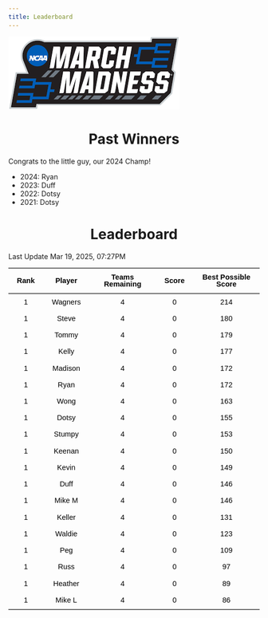 ```yaml
---
title: Leaderboard
---
```


<link href="/rmarkdown-libs/tabwid/tabwid.css" rel="stylesheet" />
<script src="/rmarkdown-libs/tabwid/tabwid.js"></script>
<style type="text/css">
h1 {
  text-align: center;
}
</style>

![](march_madness_logo.png)

# Past Winners

Congrats to the little guy, our 2024 Champ!

- 2024: Ryan
- 2023: Duff
- 2022: Dotsy
- 2021: Dotsy

# Leaderboard

Last Update Mar 19, 2025, 07:27PM

<div class="tabwid"><style>.cl-adada22e{}.cl-ada9ad4a{font-family:'Helvetica';font-size:11pt;font-weight:bold;font-style:normal;text-decoration:none;color:rgba(0, 0, 0, 1.00);background-color:transparent;}.cl-ada9ad54{font-family:'Helvetica';font-size:11pt;font-weight:normal;font-style:normal;text-decoration:none;color:rgba(0, 0, 0, 1.00);background-color:transparent;}.cl-adab2c38{margin:0;text-align:center;border-bottom: 0 solid rgba(0, 0, 0, 1.00);border-top: 0 solid rgba(0, 0, 0, 1.00);border-left: 0 solid rgba(0, 0, 0, 1.00);border-right: 0 solid rgba(0, 0, 0, 1.00);padding-bottom:5pt;padding-top:5pt;padding-left:5pt;padding-right:5pt;line-height: 1;background-color:transparent;}.cl-adab3a66{width:0.659in;background-color:transparent;vertical-align: middle;border-bottom: 1.5pt solid rgba(102, 102, 102, 1.00);border-top: 1.5pt solid rgba(102, 102, 102, 1.00);border-left: 0 solid rgba(0, 0, 0, 1.00);border-right: 0 solid rgba(0, 0, 0, 1.00);margin-bottom:0;margin-top:0;margin-left:0;margin-right:0;}.cl-adab3a70{width:0.897in;background-color:transparent;vertical-align: middle;border-bottom: 1.5pt solid rgba(102, 102, 102, 1.00);border-top: 1.5pt solid rgba(102, 102, 102, 1.00);border-left: 0 solid rgba(0, 0, 0, 1.00);border-right: 0 solid rgba(0, 0, 0, 1.00);margin-bottom:0;margin-top:0;margin-left:0;margin-right:0;}.cl-adab3a71{width:1.593in;background-color:transparent;vertical-align: middle;border-bottom: 1.5pt solid rgba(102, 102, 102, 1.00);border-top: 1.5pt solid rgba(102, 102, 102, 1.00);border-left: 0 solid rgba(0, 0, 0, 1.00);border-right: 0 solid rgba(0, 0, 0, 1.00);margin-bottom:0;margin-top:0;margin-left:0;margin-right:0;}.cl-adab3a72{width:0.71in;background-color:transparent;vertical-align: middle;border-bottom: 1.5pt solid rgba(102, 102, 102, 1.00);border-top: 1.5pt solid rgba(102, 102, 102, 1.00);border-left: 0 solid rgba(0, 0, 0, 1.00);border-right: 0 solid rgba(0, 0, 0, 1.00);margin-bottom:0;margin-top:0;margin-left:0;margin-right:0;}.cl-adab3a7a{width:1.754in;background-color:transparent;vertical-align: middle;border-bottom: 1.5pt solid rgba(102, 102, 102, 1.00);border-top: 1.5pt solid rgba(102, 102, 102, 1.00);border-left: 0 solid rgba(0, 0, 0, 1.00);border-right: 0 solid rgba(0, 0, 0, 1.00);margin-bottom:0;margin-top:0;margin-left:0;margin-right:0;}.cl-adab3a7b{width:0.659in;background-color:transparent;vertical-align: middle;border-bottom: 0 solid rgba(0, 0, 0, 1.00);border-top: 0 solid rgba(0, 0, 0, 1.00);border-left: 0 solid rgba(0, 0, 0, 1.00);border-right: 0 solid rgba(0, 0, 0, 1.00);margin-bottom:0;margin-top:0;margin-left:0;margin-right:0;}.cl-adab3a7c{width:0.897in;background-color:transparent;vertical-align: middle;border-bottom: 0 solid rgba(0, 0, 0, 1.00);border-top: 0 solid rgba(0, 0, 0, 1.00);border-left: 0 solid rgba(0, 0, 0, 1.00);border-right: 0 solid rgba(0, 0, 0, 1.00);margin-bottom:0;margin-top:0;margin-left:0;margin-right:0;}.cl-adab3a84{width:1.593in;background-color:transparent;vertical-align: middle;border-bottom: 0 solid rgba(0, 0, 0, 1.00);border-top: 0 solid rgba(0, 0, 0, 1.00);border-left: 0 solid rgba(0, 0, 0, 1.00);border-right: 0 solid rgba(0, 0, 0, 1.00);margin-bottom:0;margin-top:0;margin-left:0;margin-right:0;}.cl-adab3a85{width:0.71in;background-color:transparent;vertical-align: middle;border-bottom: 0 solid rgba(0, 0, 0, 1.00);border-top: 0 solid rgba(0, 0, 0, 1.00);border-left: 0 solid rgba(0, 0, 0, 1.00);border-right: 0 solid rgba(0, 0, 0, 1.00);margin-bottom:0;margin-top:0;margin-left:0;margin-right:0;}.cl-adab3a86{width:1.754in;background-color:transparent;vertical-align: middle;border-bottom: 0 solid rgba(0, 0, 0, 1.00);border-top: 0 solid rgba(0, 0, 0, 1.00);border-left: 0 solid rgba(0, 0, 0, 1.00);border-right: 0 solid rgba(0, 0, 0, 1.00);margin-bottom:0;margin-top:0;margin-left:0;margin-right:0;}.cl-adab3a8e{width:0.659in;background-color:transparent;vertical-align: middle;border-bottom: 0 solid rgba(0, 0, 0, 1.00);border-top: 0 solid rgba(0, 0, 0, 1.00);border-left: 0 solid rgba(0, 0, 0, 1.00);border-right: 0 solid rgba(0, 0, 0, 1.00);margin-bottom:0;margin-top:0;margin-left:0;margin-right:0;}.cl-adab3a8f{width:0.897in;background-color:transparent;vertical-align: middle;border-bottom: 0 solid rgba(0, 0, 0, 1.00);border-top: 0 solid rgba(0, 0, 0, 1.00);border-left: 0 solid rgba(0, 0, 0, 1.00);border-right: 0 solid rgba(0, 0, 0, 1.00);margin-bottom:0;margin-top:0;margin-left:0;margin-right:0;}.cl-adab3a90{width:1.593in;background-color:transparent;vertical-align: middle;border-bottom: 0 solid rgba(0, 0, 0, 1.00);border-top: 0 solid rgba(0, 0, 0, 1.00);border-left: 0 solid rgba(0, 0, 0, 1.00);border-right: 0 solid rgba(0, 0, 0, 1.00);margin-bottom:0;margin-top:0;margin-left:0;margin-right:0;}.cl-adab3a98{width:0.71in;background-color:transparent;vertical-align: middle;border-bottom: 0 solid rgba(0, 0, 0, 1.00);border-top: 0 solid rgba(0, 0, 0, 1.00);border-left: 0 solid rgba(0, 0, 0, 1.00);border-right: 0 solid rgba(0, 0, 0, 1.00);margin-bottom:0;margin-top:0;margin-left:0;margin-right:0;}.cl-adab3a99{width:1.754in;background-color:transparent;vertical-align: middle;border-bottom: 0 solid rgba(0, 0, 0, 1.00);border-top: 0 solid rgba(0, 0, 0, 1.00);border-left: 0 solid rgba(0, 0, 0, 1.00);border-right: 0 solid rgba(0, 0, 0, 1.00);margin-bottom:0;margin-top:0;margin-left:0;margin-right:0;}.cl-adab3a9a{width:0.659in;background-color:transparent;vertical-align: middle;border-bottom: 0 solid rgba(0, 0, 0, 1.00);border-top: 0 solid rgba(0, 0, 0, 1.00);border-left: 0 solid rgba(0, 0, 0, 1.00);border-right: 0 solid rgba(0, 0, 0, 1.00);margin-bottom:0;margin-top:0;margin-left:0;margin-right:0;}.cl-adab3aa2{width:0.897in;background-color:transparent;vertical-align: middle;border-bottom: 0 solid rgba(0, 0, 0, 1.00);border-top: 0 solid rgba(0, 0, 0, 1.00);border-left: 0 solid rgba(0, 0, 0, 1.00);border-right: 0 solid rgba(0, 0, 0, 1.00);margin-bottom:0;margin-top:0;margin-left:0;margin-right:0;}.cl-adab3aa3{width:1.593in;background-color:transparent;vertical-align: middle;border-bottom: 0 solid rgba(0, 0, 0, 1.00);border-top: 0 solid rgba(0, 0, 0, 1.00);border-left: 0 solid rgba(0, 0, 0, 1.00);border-right: 0 solid rgba(0, 0, 0, 1.00);margin-bottom:0;margin-top:0;margin-left:0;margin-right:0;}.cl-adab3aa4{width:0.71in;background-color:transparent;vertical-align: middle;border-bottom: 0 solid rgba(0, 0, 0, 1.00);border-top: 0 solid rgba(0, 0, 0, 1.00);border-left: 0 solid rgba(0, 0, 0, 1.00);border-right: 0 solid rgba(0, 0, 0, 1.00);margin-bottom:0;margin-top:0;margin-left:0;margin-right:0;}.cl-adab3aac{width:1.754in;background-color:transparent;vertical-align: middle;border-bottom: 0 solid rgba(0, 0, 0, 1.00);border-top: 0 solid rgba(0, 0, 0, 1.00);border-left: 0 solid rgba(0, 0, 0, 1.00);border-right: 0 solid rgba(0, 0, 0, 1.00);margin-bottom:0;margin-top:0;margin-left:0;margin-right:0;}.cl-adab3aad{width:0.659in;background-color:transparent;vertical-align: middle;border-bottom: 0 solid rgba(0, 0, 0, 1.00);border-top: 0 solid rgba(0, 0, 0, 1.00);border-left: 0 solid rgba(0, 0, 0, 1.00);border-right: 0 solid rgba(0, 0, 0, 1.00);margin-bottom:0;margin-top:0;margin-left:0;margin-right:0;}.cl-adab3aae{width:0.897in;background-color:transparent;vertical-align: middle;border-bottom: 0 solid rgba(0, 0, 0, 1.00);border-top: 0 solid rgba(0, 0, 0, 1.00);border-left: 0 solid rgba(0, 0, 0, 1.00);border-right: 0 solid rgba(0, 0, 0, 1.00);margin-bottom:0;margin-top:0;margin-left:0;margin-right:0;}.cl-adab3ab6{width:1.593in;background-color:transparent;vertical-align: middle;border-bottom: 0 solid rgba(0, 0, 0, 1.00);border-top: 0 solid rgba(0, 0, 0, 1.00);border-left: 0 solid rgba(0, 0, 0, 1.00);border-right: 0 solid rgba(0, 0, 0, 1.00);margin-bottom:0;margin-top:0;margin-left:0;margin-right:0;}.cl-adab3ab7{width:0.71in;background-color:transparent;vertical-align: middle;border-bottom: 0 solid rgba(0, 0, 0, 1.00);border-top: 0 solid rgba(0, 0, 0, 1.00);border-left: 0 solid rgba(0, 0, 0, 1.00);border-right: 0 solid rgba(0, 0, 0, 1.00);margin-bottom:0;margin-top:0;margin-left:0;margin-right:0;}.cl-adab3ab8{width:1.754in;background-color:transparent;vertical-align: middle;border-bottom: 0 solid rgba(0, 0, 0, 1.00);border-top: 0 solid rgba(0, 0, 0, 1.00);border-left: 0 solid rgba(0, 0, 0, 1.00);border-right: 0 solid rgba(0, 0, 0, 1.00);margin-bottom:0;margin-top:0;margin-left:0;margin-right:0;}.cl-adab3ac0{width:0.659in;background-color:transparent;vertical-align: middle;border-bottom: 0 solid rgba(0, 0, 0, 1.00);border-top: 0 solid rgba(0, 0, 0, 1.00);border-left: 0 solid rgba(0, 0, 0, 1.00);border-right: 0 solid rgba(0, 0, 0, 1.00);margin-bottom:0;margin-top:0;margin-left:0;margin-right:0;}.cl-adab3ac1{width:0.897in;background-color:transparent;vertical-align: middle;border-bottom: 0 solid rgba(0, 0, 0, 1.00);border-top: 0 solid rgba(0, 0, 0, 1.00);border-left: 0 solid rgba(0, 0, 0, 1.00);border-right: 0 solid rgba(0, 0, 0, 1.00);margin-bottom:0;margin-top:0;margin-left:0;margin-right:0;}.cl-adab3ac2{width:1.593in;background-color:transparent;vertical-align: middle;border-bottom: 0 solid rgba(0, 0, 0, 1.00);border-top: 0 solid rgba(0, 0, 0, 1.00);border-left: 0 solid rgba(0, 0, 0, 1.00);border-right: 0 solid rgba(0, 0, 0, 1.00);margin-bottom:0;margin-top:0;margin-left:0;margin-right:0;}.cl-adab3ac3{width:0.71in;background-color:transparent;vertical-align: middle;border-bottom: 0 solid rgba(0, 0, 0, 1.00);border-top: 0 solid rgba(0, 0, 0, 1.00);border-left: 0 solid rgba(0, 0, 0, 1.00);border-right: 0 solid rgba(0, 0, 0, 1.00);margin-bottom:0;margin-top:0;margin-left:0;margin-right:0;}.cl-adab3aca{width:1.754in;background-color:transparent;vertical-align: middle;border-bottom: 0 solid rgba(0, 0, 0, 1.00);border-top: 0 solid rgba(0, 0, 0, 1.00);border-left: 0 solid rgba(0, 0, 0, 1.00);border-right: 0 solid rgba(0, 0, 0, 1.00);margin-bottom:0;margin-top:0;margin-left:0;margin-right:0;}.cl-adab3acb{width:0.659in;background-color:transparent;vertical-align: middle;border-bottom: 0 solid rgba(0, 0, 0, 1.00);border-top: 0 solid rgba(0, 0, 0, 1.00);border-left: 0 solid rgba(0, 0, 0, 1.00);border-right: 0 solid rgba(0, 0, 0, 1.00);margin-bottom:0;margin-top:0;margin-left:0;margin-right:0;}.cl-adab3ad4{width:0.897in;background-color:transparent;vertical-align: middle;border-bottom: 0 solid rgba(0, 0, 0, 1.00);border-top: 0 solid rgba(0, 0, 0, 1.00);border-left: 0 solid rgba(0, 0, 0, 1.00);border-right: 0 solid rgba(0, 0, 0, 1.00);margin-bottom:0;margin-top:0;margin-left:0;margin-right:0;}.cl-adab3ad5{width:1.593in;background-color:transparent;vertical-align: middle;border-bottom: 0 solid rgba(0, 0, 0, 1.00);border-top: 0 solid rgba(0, 0, 0, 1.00);border-left: 0 solid rgba(0, 0, 0, 1.00);border-right: 0 solid rgba(0, 0, 0, 1.00);margin-bottom:0;margin-top:0;margin-left:0;margin-right:0;}.cl-adab3ad6{width:0.71in;background-color:transparent;vertical-align: middle;border-bottom: 0 solid rgba(0, 0, 0, 1.00);border-top: 0 solid rgba(0, 0, 0, 1.00);border-left: 0 solid rgba(0, 0, 0, 1.00);border-right: 0 solid rgba(0, 0, 0, 1.00);margin-bottom:0;margin-top:0;margin-left:0;margin-right:0;}.cl-adab3ade{width:1.754in;background-color:transparent;vertical-align: middle;border-bottom: 0 solid rgba(0, 0, 0, 1.00);border-top: 0 solid rgba(0, 0, 0, 1.00);border-left: 0 solid rgba(0, 0, 0, 1.00);border-right: 0 solid rgba(0, 0, 0, 1.00);margin-bottom:0;margin-top:0;margin-left:0;margin-right:0;}.cl-adab3adf{width:0.659in;background-color:transparent;vertical-align: middle;border-bottom: 0 solid rgba(0, 0, 0, 1.00);border-top: 0 solid rgba(0, 0, 0, 1.00);border-left: 0 solid rgba(0, 0, 0, 1.00);border-right: 0 solid rgba(0, 0, 0, 1.00);margin-bottom:0;margin-top:0;margin-left:0;margin-right:0;}.cl-adab3ae0{width:0.897in;background-color:transparent;vertical-align: middle;border-bottom: 0 solid rgba(0, 0, 0, 1.00);border-top: 0 solid rgba(0, 0, 0, 1.00);border-left: 0 solid rgba(0, 0, 0, 1.00);border-right: 0 solid rgba(0, 0, 0, 1.00);margin-bottom:0;margin-top:0;margin-left:0;margin-right:0;}.cl-adab3ae8{width:1.593in;background-color:transparent;vertical-align: middle;border-bottom: 0 solid rgba(0, 0, 0, 1.00);border-top: 0 solid rgba(0, 0, 0, 1.00);border-left: 0 solid rgba(0, 0, 0, 1.00);border-right: 0 solid rgba(0, 0, 0, 1.00);margin-bottom:0;margin-top:0;margin-left:0;margin-right:0;}.cl-adab3ae9{width:0.71in;background-color:transparent;vertical-align: middle;border-bottom: 0 solid rgba(0, 0, 0, 1.00);border-top: 0 solid rgba(0, 0, 0, 1.00);border-left: 0 solid rgba(0, 0, 0, 1.00);border-right: 0 solid rgba(0, 0, 0, 1.00);margin-bottom:0;margin-top:0;margin-left:0;margin-right:0;}.cl-adab3aea{width:1.754in;background-color:transparent;vertical-align: middle;border-bottom: 0 solid rgba(0, 0, 0, 1.00);border-top: 0 solid rgba(0, 0, 0, 1.00);border-left: 0 solid rgba(0, 0, 0, 1.00);border-right: 0 solid rgba(0, 0, 0, 1.00);margin-bottom:0;margin-top:0;margin-left:0;margin-right:0;}.cl-adab3af2{width:0.659in;background-color:transparent;vertical-align: middle;border-bottom: 0 solid rgba(0, 0, 0, 1.00);border-top: 0 solid rgba(0, 0, 0, 1.00);border-left: 0 solid rgba(0, 0, 0, 1.00);border-right: 0 solid rgba(0, 0, 0, 1.00);margin-bottom:0;margin-top:0;margin-left:0;margin-right:0;}.cl-adab3af3{width:0.897in;background-color:transparent;vertical-align: middle;border-bottom: 0 solid rgba(0, 0, 0, 1.00);border-top: 0 solid rgba(0, 0, 0, 1.00);border-left: 0 solid rgba(0, 0, 0, 1.00);border-right: 0 solid rgba(0, 0, 0, 1.00);margin-bottom:0;margin-top:0;margin-left:0;margin-right:0;}.cl-adab3af4{width:1.593in;background-color:transparent;vertical-align: middle;border-bottom: 0 solid rgba(0, 0, 0, 1.00);border-top: 0 solid rgba(0, 0, 0, 1.00);border-left: 0 solid rgba(0, 0, 0, 1.00);border-right: 0 solid rgba(0, 0, 0, 1.00);margin-bottom:0;margin-top:0;margin-left:0;margin-right:0;}.cl-adab3afc{width:0.71in;background-color:transparent;vertical-align: middle;border-bottom: 0 solid rgba(0, 0, 0, 1.00);border-top: 0 solid rgba(0, 0, 0, 1.00);border-left: 0 solid rgba(0, 0, 0, 1.00);border-right: 0 solid rgba(0, 0, 0, 1.00);margin-bottom:0;margin-top:0;margin-left:0;margin-right:0;}.cl-adab3afd{width:1.754in;background-color:transparent;vertical-align: middle;border-bottom: 0 solid rgba(0, 0, 0, 1.00);border-top: 0 solid rgba(0, 0, 0, 1.00);border-left: 0 solid rgba(0, 0, 0, 1.00);border-right: 0 solid rgba(0, 0, 0, 1.00);margin-bottom:0;margin-top:0;margin-left:0;margin-right:0;}.cl-adab3afe{width:0.659in;background-color:transparent;vertical-align: middle;border-bottom: 0 solid rgba(0, 0, 0, 1.00);border-top: 0 solid rgba(0, 0, 0, 1.00);border-left: 0 solid rgba(0, 0, 0, 1.00);border-right: 0 solid rgba(0, 0, 0, 1.00);margin-bottom:0;margin-top:0;margin-left:0;margin-right:0;}.cl-adab3aff{width:0.897in;background-color:transparent;vertical-align: middle;border-bottom: 0 solid rgba(0, 0, 0, 1.00);border-top: 0 solid rgba(0, 0, 0, 1.00);border-left: 0 solid rgba(0, 0, 0, 1.00);border-right: 0 solid rgba(0, 0, 0, 1.00);margin-bottom:0;margin-top:0;margin-left:0;margin-right:0;}.cl-adab3b06{width:1.593in;background-color:transparent;vertical-align: middle;border-bottom: 0 solid rgba(0, 0, 0, 1.00);border-top: 0 solid rgba(0, 0, 0, 1.00);border-left: 0 solid rgba(0, 0, 0, 1.00);border-right: 0 solid rgba(0, 0, 0, 1.00);margin-bottom:0;margin-top:0;margin-left:0;margin-right:0;}.cl-adab3b07{width:0.71in;background-color:transparent;vertical-align: middle;border-bottom: 0 solid rgba(0, 0, 0, 1.00);border-top: 0 solid rgba(0, 0, 0, 1.00);border-left: 0 solid rgba(0, 0, 0, 1.00);border-right: 0 solid rgba(0, 0, 0, 1.00);margin-bottom:0;margin-top:0;margin-left:0;margin-right:0;}.cl-adab3b10{width:1.754in;background-color:transparent;vertical-align: middle;border-bottom: 0 solid rgba(0, 0, 0, 1.00);border-top: 0 solid rgba(0, 0, 0, 1.00);border-left: 0 solid rgba(0, 0, 0, 1.00);border-right: 0 solid rgba(0, 0, 0, 1.00);margin-bottom:0;margin-top:0;margin-left:0;margin-right:0;}.cl-adab3b11{width:0.659in;background-color:transparent;vertical-align: middle;border-bottom: 1.5pt solid rgba(102, 102, 102, 1.00);border-top: 0 solid rgba(0, 0, 0, 1.00);border-left: 0 solid rgba(0, 0, 0, 1.00);border-right: 0 solid rgba(0, 0, 0, 1.00);margin-bottom:0;margin-top:0;margin-left:0;margin-right:0;}.cl-adab3b12{width:0.897in;background-color:transparent;vertical-align: middle;border-bottom: 1.5pt solid rgba(102, 102, 102, 1.00);border-top: 0 solid rgba(0, 0, 0, 1.00);border-left: 0 solid rgba(0, 0, 0, 1.00);border-right: 0 solid rgba(0, 0, 0, 1.00);margin-bottom:0;margin-top:0;margin-left:0;margin-right:0;}.cl-adab3b1a{width:1.593in;background-color:transparent;vertical-align: middle;border-bottom: 1.5pt solid rgba(102, 102, 102, 1.00);border-top: 0 solid rgba(0, 0, 0, 1.00);border-left: 0 solid rgba(0, 0, 0, 1.00);border-right: 0 solid rgba(0, 0, 0, 1.00);margin-bottom:0;margin-top:0;margin-left:0;margin-right:0;}.cl-adab3b1b{width:0.71in;background-color:transparent;vertical-align: middle;border-bottom: 1.5pt solid rgba(102, 102, 102, 1.00);border-top: 0 solid rgba(0, 0, 0, 1.00);border-left: 0 solid rgba(0, 0, 0, 1.00);border-right: 0 solid rgba(0, 0, 0, 1.00);margin-bottom:0;margin-top:0;margin-left:0;margin-right:0;}.cl-adab3b24{width:1.754in;background-color:transparent;vertical-align: middle;border-bottom: 1.5pt solid rgba(102, 102, 102, 1.00);border-top: 0 solid rgba(0, 0, 0, 1.00);border-left: 0 solid rgba(0, 0, 0, 1.00);border-right: 0 solid rgba(0, 0, 0, 1.00);margin-bottom:0;margin-top:0;margin-left:0;margin-right:0;}</style><table data-quarto-disable-processing='true' class='cl-adada22e'><thead><tr style="overflow-wrap:break-word;"><th class="cl-adab3a66"><p class="cl-adab2c38"><span class="cl-ada9ad4a">Rank</span></p></th><th class="cl-adab3a70"><p class="cl-adab2c38"><span class="cl-ada9ad4a">Player</span></p></th><th class="cl-adab3a71"><p class="cl-adab2c38"><span class="cl-ada9ad4a">Teams Remaining</span></p></th><th class="cl-adab3a72"><p class="cl-adab2c38"><span class="cl-ada9ad4a">Score</span></p></th><th class="cl-adab3a7a"><p class="cl-adab2c38"><span class="cl-ada9ad4a">Best Possible Score</span></p></th></tr></thead><tbody><tr style="overflow-wrap:break-word;"><td class="cl-adab3a7b"><p class="cl-adab2c38"><span class="cl-ada9ad54">1</span></p></td><td class="cl-adab3a7c"><p class="cl-adab2c38"><span class="cl-ada9ad54">Wagners</span></p></td><td class="cl-adab3a84"><p class="cl-adab2c38"><span class="cl-ada9ad54">4</span></p></td><td class="cl-adab3a85"><p class="cl-adab2c38"><span class="cl-ada9ad54">0</span></p></td><td class="cl-adab3a86"><p class="cl-adab2c38"><span class="cl-ada9ad54">214</span></p></td></tr><tr style="overflow-wrap:break-word;"><td class="cl-adab3a8e"><p class="cl-adab2c38"><span class="cl-ada9ad54">1</span></p></td><td class="cl-adab3a8f"><p class="cl-adab2c38"><span class="cl-ada9ad54">Steve</span></p></td><td class="cl-adab3a90"><p class="cl-adab2c38"><span class="cl-ada9ad54">4</span></p></td><td class="cl-adab3a98"><p class="cl-adab2c38"><span class="cl-ada9ad54">0</span></p></td><td class="cl-adab3a99"><p class="cl-adab2c38"><span class="cl-ada9ad54">180</span></p></td></tr><tr style="overflow-wrap:break-word;"><td class="cl-adab3a9a"><p class="cl-adab2c38"><span class="cl-ada9ad54">1</span></p></td><td class="cl-adab3aa2"><p class="cl-adab2c38"><span class="cl-ada9ad54">Tommy</span></p></td><td class="cl-adab3aa3"><p class="cl-adab2c38"><span class="cl-ada9ad54">4</span></p></td><td class="cl-adab3aa4"><p class="cl-adab2c38"><span class="cl-ada9ad54">0</span></p></td><td class="cl-adab3aac"><p class="cl-adab2c38"><span class="cl-ada9ad54">179</span></p></td></tr><tr style="overflow-wrap:break-word;"><td class="cl-adab3a9a"><p class="cl-adab2c38"><span class="cl-ada9ad54">1</span></p></td><td class="cl-adab3aa2"><p class="cl-adab2c38"><span class="cl-ada9ad54">Kelly</span></p></td><td class="cl-adab3aa3"><p class="cl-adab2c38"><span class="cl-ada9ad54">4</span></p></td><td class="cl-adab3aa4"><p class="cl-adab2c38"><span class="cl-ada9ad54">0</span></p></td><td class="cl-adab3aac"><p class="cl-adab2c38"><span class="cl-ada9ad54">177</span></p></td></tr><tr style="overflow-wrap:break-word;"><td class="cl-adab3aad"><p class="cl-adab2c38"><span class="cl-ada9ad54">1</span></p></td><td class="cl-adab3aae"><p class="cl-adab2c38"><span class="cl-ada9ad54">Madison</span></p></td><td class="cl-adab3ab6"><p class="cl-adab2c38"><span class="cl-ada9ad54">4</span></p></td><td class="cl-adab3ab7"><p class="cl-adab2c38"><span class="cl-ada9ad54">0</span></p></td><td class="cl-adab3ab8"><p class="cl-adab2c38"><span class="cl-ada9ad54">172</span></p></td></tr><tr style="overflow-wrap:break-word;"><td class="cl-adab3a9a"><p class="cl-adab2c38"><span class="cl-ada9ad54">1</span></p></td><td class="cl-adab3aa2"><p class="cl-adab2c38"><span class="cl-ada9ad54">Ryan</span></p></td><td class="cl-adab3aa3"><p class="cl-adab2c38"><span class="cl-ada9ad54">4</span></p></td><td class="cl-adab3aa4"><p class="cl-adab2c38"><span class="cl-ada9ad54">0</span></p></td><td class="cl-adab3aac"><p class="cl-adab2c38"><span class="cl-ada9ad54">172</span></p></td></tr><tr style="overflow-wrap:break-word;"><td class="cl-adab3a7b"><p class="cl-adab2c38"><span class="cl-ada9ad54">1</span></p></td><td class="cl-adab3a7c"><p class="cl-adab2c38"><span class="cl-ada9ad54">Wong</span></p></td><td class="cl-adab3a84"><p class="cl-adab2c38"><span class="cl-ada9ad54">4</span></p></td><td class="cl-adab3a85"><p class="cl-adab2c38"><span class="cl-ada9ad54">0</span></p></td><td class="cl-adab3a86"><p class="cl-adab2c38"><span class="cl-ada9ad54">163</span></p></td></tr><tr style="overflow-wrap:break-word;"><td class="cl-adab3a9a"><p class="cl-adab2c38"><span class="cl-ada9ad54">1</span></p></td><td class="cl-adab3aa2"><p class="cl-adab2c38"><span class="cl-ada9ad54">Dotsy</span></p></td><td class="cl-adab3aa3"><p class="cl-adab2c38"><span class="cl-ada9ad54">4</span></p></td><td class="cl-adab3aa4"><p class="cl-adab2c38"><span class="cl-ada9ad54">0</span></p></td><td class="cl-adab3aac"><p class="cl-adab2c38"><span class="cl-ada9ad54">155</span></p></td></tr><tr style="overflow-wrap:break-word;"><td class="cl-adab3ac0"><p class="cl-adab2c38"><span class="cl-ada9ad54">1</span></p></td><td class="cl-adab3ac1"><p class="cl-adab2c38"><span class="cl-ada9ad54">Stumpy</span></p></td><td class="cl-adab3ac2"><p class="cl-adab2c38"><span class="cl-ada9ad54">4</span></p></td><td class="cl-adab3ac3"><p class="cl-adab2c38"><span class="cl-ada9ad54">0</span></p></td><td class="cl-adab3aca"><p class="cl-adab2c38"><span class="cl-ada9ad54">153</span></p></td></tr><tr style="overflow-wrap:break-word;"><td class="cl-adab3acb"><p class="cl-adab2c38"><span class="cl-ada9ad54">1</span></p></td><td class="cl-adab3ad4"><p class="cl-adab2c38"><span class="cl-ada9ad54">Keenan</span></p></td><td class="cl-adab3ad5"><p class="cl-adab2c38"><span class="cl-ada9ad54">4</span></p></td><td class="cl-adab3ad6"><p class="cl-adab2c38"><span class="cl-ada9ad54">0</span></p></td><td class="cl-adab3ade"><p class="cl-adab2c38"><span class="cl-ada9ad54">150</span></p></td></tr><tr style="overflow-wrap:break-word;"><td class="cl-adab3acb"><p class="cl-adab2c38"><span class="cl-ada9ad54">1</span></p></td><td class="cl-adab3ad4"><p class="cl-adab2c38"><span class="cl-ada9ad54">Kevin</span></p></td><td class="cl-adab3ad5"><p class="cl-adab2c38"><span class="cl-ada9ad54">4</span></p></td><td class="cl-adab3ad6"><p class="cl-adab2c38"><span class="cl-ada9ad54">0</span></p></td><td class="cl-adab3ade"><p class="cl-adab2c38"><span class="cl-ada9ad54">149</span></p></td></tr><tr style="overflow-wrap:break-word;"><td class="cl-adab3adf"><p class="cl-adab2c38"><span class="cl-ada9ad54">1</span></p></td><td class="cl-adab3ae0"><p class="cl-adab2c38"><span class="cl-ada9ad54">Duff</span></p></td><td class="cl-adab3ae8"><p class="cl-adab2c38"><span class="cl-ada9ad54">4</span></p></td><td class="cl-adab3ae9"><p class="cl-adab2c38"><span class="cl-ada9ad54">0</span></p></td><td class="cl-adab3aea"><p class="cl-adab2c38"><span class="cl-ada9ad54">146</span></p></td></tr><tr style="overflow-wrap:break-word;"><td class="cl-adab3acb"><p class="cl-adab2c38"><span class="cl-ada9ad54">1</span></p></td><td class="cl-adab3ad4"><p class="cl-adab2c38"><span class="cl-ada9ad54">Mike M</span></p></td><td class="cl-adab3ad5"><p class="cl-adab2c38"><span class="cl-ada9ad54">4</span></p></td><td class="cl-adab3ad6"><p class="cl-adab2c38"><span class="cl-ada9ad54">0</span></p></td><td class="cl-adab3ade"><p class="cl-adab2c38"><span class="cl-ada9ad54">146</span></p></td></tr><tr style="overflow-wrap:break-word;"><td class="cl-adab3acb"><p class="cl-adab2c38"><span class="cl-ada9ad54">1</span></p></td><td class="cl-adab3ad4"><p class="cl-adab2c38"><span class="cl-ada9ad54">Keller</span></p></td><td class="cl-adab3ad5"><p class="cl-adab2c38"><span class="cl-ada9ad54">4</span></p></td><td class="cl-adab3ad6"><p class="cl-adab2c38"><span class="cl-ada9ad54">0</span></p></td><td class="cl-adab3ade"><p class="cl-adab2c38"><span class="cl-ada9ad54">131</span></p></td></tr><tr style="overflow-wrap:break-word;"><td class="cl-adab3af2"><p class="cl-adab2c38"><span class="cl-ada9ad54">1</span></p></td><td class="cl-adab3af3"><p class="cl-adab2c38"><span class="cl-ada9ad54">Waldie</span></p></td><td class="cl-adab3af4"><p class="cl-adab2c38"><span class="cl-ada9ad54">4</span></p></td><td class="cl-adab3afc"><p class="cl-adab2c38"><span class="cl-ada9ad54">0</span></p></td><td class="cl-adab3afd"><p class="cl-adab2c38"><span class="cl-ada9ad54">123</span></p></td></tr><tr style="overflow-wrap:break-word;"><td class="cl-adab3a7b"><p class="cl-adab2c38"><span class="cl-ada9ad54">1</span></p></td><td class="cl-adab3a7c"><p class="cl-adab2c38"><span class="cl-ada9ad54">Peg</span></p></td><td class="cl-adab3a84"><p class="cl-adab2c38"><span class="cl-ada9ad54">4</span></p></td><td class="cl-adab3a85"><p class="cl-adab2c38"><span class="cl-ada9ad54">0</span></p></td><td class="cl-adab3a86"><p class="cl-adab2c38"><span class="cl-ada9ad54">109</span></p></td></tr><tr style="overflow-wrap:break-word;"><td class="cl-adab3afe"><p class="cl-adab2c38"><span class="cl-ada9ad54">1</span></p></td><td class="cl-adab3aff"><p class="cl-adab2c38"><span class="cl-ada9ad54">Russ</span></p></td><td class="cl-adab3b06"><p class="cl-adab2c38"><span class="cl-ada9ad54">4</span></p></td><td class="cl-adab3b07"><p class="cl-adab2c38"><span class="cl-ada9ad54">0</span></p></td><td class="cl-adab3b10"><p class="cl-adab2c38"><span class="cl-ada9ad54">97</span></p></td></tr><tr style="overflow-wrap:break-word;"><td class="cl-adab3af2"><p class="cl-adab2c38"><span class="cl-ada9ad54">1</span></p></td><td class="cl-adab3af3"><p class="cl-adab2c38"><span class="cl-ada9ad54">Heather</span></p></td><td class="cl-adab3af4"><p class="cl-adab2c38"><span class="cl-ada9ad54">4</span></p></td><td class="cl-adab3afc"><p class="cl-adab2c38"><span class="cl-ada9ad54">0</span></p></td><td class="cl-adab3afd"><p class="cl-adab2c38"><span class="cl-ada9ad54">89</span></p></td></tr><tr style="overflow-wrap:break-word;"><td class="cl-adab3b11"><p class="cl-adab2c38"><span class="cl-ada9ad54">1</span></p></td><td class="cl-adab3b12"><p class="cl-adab2c38"><span class="cl-ada9ad54">Mike L</span></p></td><td class="cl-adab3b1a"><p class="cl-adab2c38"><span class="cl-ada9ad54">4</span></p></td><td class="cl-adab3b1b"><p class="cl-adab2c38"><span class="cl-ada9ad54">0</span></p></td><td class="cl-adab3b24"><p class="cl-adab2c38"><span class="cl-ada9ad54">86</span></p></td></tr></tbody></table></div>
